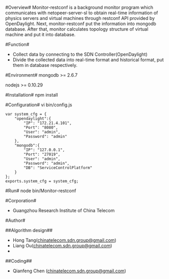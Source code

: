 #Overview#
Monitor-restconf is a background monitor program which communicates with netopeer-server-sl to obtain real-time information of physics servers and virtual machines through restconf API provided by OpenDaylight.  Next, monitor-restconf put the information into mongodb database.  After that, monitor calculates topology structure of virtual machine and put it into database.

#Function#
* Collect data by connecting to the SDN Controller(OpenDaylight)
* Divide the collected data into real-time format and historical format, put them in database respectively.

#Environment#
mongodb >= 2.6.7

nodejs >= 0.10.29

#Installation#
	npm install

#Configuration#
vi bin/config.js

	var system_cfg = {
	    "opendaylight":{
	        "IP": "172.21.4.101",
	        "Port": "8080",
	        "User": "admin",
	        "Password": "admin"
	    },
	    "mongodb":{
	        "IP": "127.0.0.1",
	        "Port": "27019",
	        "User": "admin",
	        "Password": "admin",
	        "DB": "ServiceControlPlatform"
	    }
	};
	exports.system_cfg = system_cfg;

#Run#
	node bin/Monitor-restconf

#Corporation#
* Guangzhou Research Institute of China Telecom 

#Author#

##Algorithm design##
* Hong Tang(chinatelecom.sdn.group@gmail.com)
* Liang Ou(chinatelecom.sdn.group@gmail.com)
*
##Coding##
* Qianfeng Chen (chinatelecom.sdn.group@gmail.com)